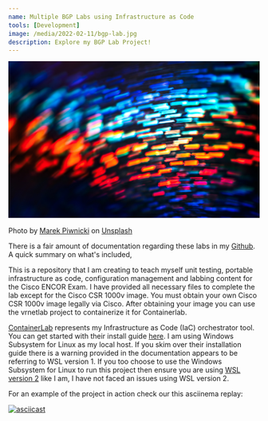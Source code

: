 ```yaml
---
name: Multiple BGP Labs using Infrastructure as Code
tools: [Development]
image: /media/2022-02-11/bgp-lab.jpg
description: Explore my BGP Lab Project!
---
```


<img src="/media/2022-02-11/bgp-lab.jpg">

Photo by <a href="https://unsplash.com/@marekpiwnicki?utm_source=unsplash&utm_medium=referral&utm_content=creditCopyText">Marek Piwnicki</a> on <a href="https://unsplash.com/photos/QajN7imAkyI?utm_source=unsplash&utm_medium=referral&utm_content=creditCopyText">Unsplash</a>
  
  
There is a fair amount of documentation regarding these labs in my [Github](https://github.com/RFC2516/clab-bgp). A quick summary on what's included,

This is a repository that I am creating to teach myself unit testing, portable infrastructure as code, configuration management and labbing content for the Cisco ENCOR Exam. I have provided all necessary files to complete the lab except for the Cisco CSR 1000v image. You must obtain your own Cisco CSR 1000v image legally via Cisco. After obtaining your image you can use the vrnetlab project to containerize it for Containerlab.

[ContainerLab](https://containerlab.dev/) represents my Infrastructure as Code (IaC) orchestrator tool. You can get started with their install guide [here](https://containerlab.dev/install/). I am using Windows Subsystem for Linux as my local host. If you skim over their installation guide there is a warning provided in the documentation appears to be referring to WSL version 1. If you too choose to use the Windows Subsystem for Linux to run this project then ensure you are using [WSL version 2](https://learn.microsoft.com/en-us/windows/wsl/install#check-which-version-of-wsl-you-are-running) like I am, I have not faced an issues using WSL version 2.

For an example of the project in action check our this asciinema replay:

[![asciicast](https://asciinema.org/a/553697.svg)](https://asciinema.org/a/553697?autoplay=1)